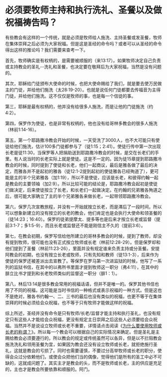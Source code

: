 # 必须要牧师主持和执行洗礼、圣餐以及做祝福祷告吗？



<p>有些教会有这样的一个传统，就是必须是牧师给人施洗、主持圣餐或发圣餐，牧师在集体崇拜之后必须为大家祝福。但是这是圣经的命令吗？或者可以从圣经的命令得出这样的推论吗？我们需要来查考一下。</p>

<p>首先，牧师确实是有权柄的，是需要被顺服的（来13:17）。如果牧师决定自己负责或主持教会的圣礼--洗礼和圣餐，也决定要在敬拜后为大家祝福，当然是没有问题的。</p>

<p>其次，耶稣给门徒颁布大使命的时候，也把大使命赐给了我们，就是要去使万民做主的门徒，并给他们施洗（太28:19-20）。也就是说任何门徒都要去传福音为主得门徒，并给他们施洗。这不仅仅是牧师的事，也是每一个信徒的事。</p>

<p>第三，耶稣是最有权柄的，他并没有给很多人施洗，而是让他的门徒施洗（约4:2）。</p>

<p>第四，保罗作为使徒，也是非常有权柄的，他也没有给哥林多教会的很多人施洗（林前1:14-16）。</p>

<p>第五，第一个耶路撒冷教会开始的时候，一天受洗了3000人，也不大可能只有使徒给他们施洗，估计100多门徒都参与了（徒1:15；2:41）。使徒行传中第一次出现长老是徒11:30，当保罗等人把捐助送到耶路撒冷教会的时候，是交在长老们的手里。有人说当时的长老实际上就是使徒。这是不一定的。因为徒15章提到耶路撒冷教会的时候，同时提到了使徒和长老，他们一起商议，最后是雅各做了最后的决定，而雅各并不是起初的雅各（徒12:1-2提到起初的使徒雅各已经殉道了），更可能是主的半个兄弟雅各（加1:19），所以不是使徒，应该是长老，和彼得约翰一起是教会的主要领袖（加2:9）。所以比较可能的结论是，耶路撒冷教会起初是使徒们做决定，后来使徒按立了长老，和长老们一起做决定。在约翰的兄弟雅各殉道之后，很可能大家确立了主的半个兄弟雅各来做长老，一起带领耶路撒冷教会。</p>

<p>第六，保罗几次宣教旅程，并没有一开始就按立长老，而是滞后了一段时间，所以可以想象新建立的没有按立的长老的教会，他们肯定也是会执行大使命和领圣餐的（徒14:23；16:40）。保罗的徒弟提摩太、提多等也是后来才按立长老或监督（提前3:1-7；多1:5-9），而且长老或监督还不能是刚信主不久的（提前3:6）。</p>

<p>第七，在教会初期，保罗写信给他所建立的哥林多教会的时候，提到了教师，却没有提到牧师，很可能也没有正式按立牧师或长老（林前12:28-29）。但是保罗却和他们提到了圣餐（林前11:23-26），里面并没有规定谁来负责主持或分圣餐。安提阿教会的初期，也没有按立长老或牧师，只有先知和教师（徒13:1-3），后来作为使徒的保罗还被差派出去宣教了。等保罗在罗马第一次进监狱的时候，他写了一系列的监狱书信，在其中的以弗所书里面才提到牧师这一职分（弗4:11），在其中的腓立比书才提到和长老牧师类似的监督这一职分（腓1：1）。</p>

<p>第八，林后13:14是很多教会常用的祝福话语，但并不是唯一的。保罗其他书信也用了不同的祝福，这可能是当时书信的一种格式或表示祝福的一种方式。但是这也不是绝对，雅各书约翰一、二、三书的最后也没有类似的祝福，也更不等于在集体崇拜的时候必须给会众祝福，也不等于只有牧师才能做这样的祝福。</p>

<p>综上所述，圣经并没有命令是只有牧师/长老/监督才能主持和执行圣礼，也没有规定只有这些人才能给会众祝福，更没有规定主日崇拜之后这些人必须要给会众祝福。当然并不是说设立牧师或长老不重要，详情请点击阅读《<a href="/node/12557">为什么要使用牧师或长老的称谓？</a>》。所以每一个教会可以根据自己的实际情况来确定。但是圣礼是主赐给教会必须要遵行的，所以教会的规定或传统虽然可以各异，但是以不拦阻教会施洗洗礼和领用圣餐为宜，如果因为教会还没有设立牧师或长老，就拒绝施行圣礼，这就是教会的亏损了。同时也需要谨慎，不要过分高举牧师或长老的职分，使得会众过分依赖他们，或使会众把他们当的偶像，觉得他们是所有的圣工中必不可缺的，这就成问题了。其实主才是教会的头，而不是牧师或长老，主的供应是充足的，主也才是教会所要依靠和顺服的。阿门。</p>